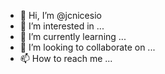 - 👋 Hi, I’m @jcnicesio
- 👀 I’m interested in ...
- 🌱 I’m currently learning ...
- 💞️ I’m looking to collaborate on ...
- 📫 How to reach me ...

<!---
jcnicesio/jcnicesio is a ✨ special ✨ repository because its `README.md` (this file) appears on your GitHub profile.
You can click the Preview link to take a look at your changes.
--->
